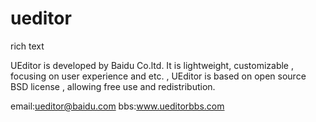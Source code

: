 ueditor
=======

rich text

UEditor is developed by Baidu Co.ltd.  It is lightweight, customizable , focusing on user experience and etc. ,
UEditor is based on open source BSD license , allowing free use and redistribution.


email:ueditor@baidu.com
bbs:www.ueditorbbs.com